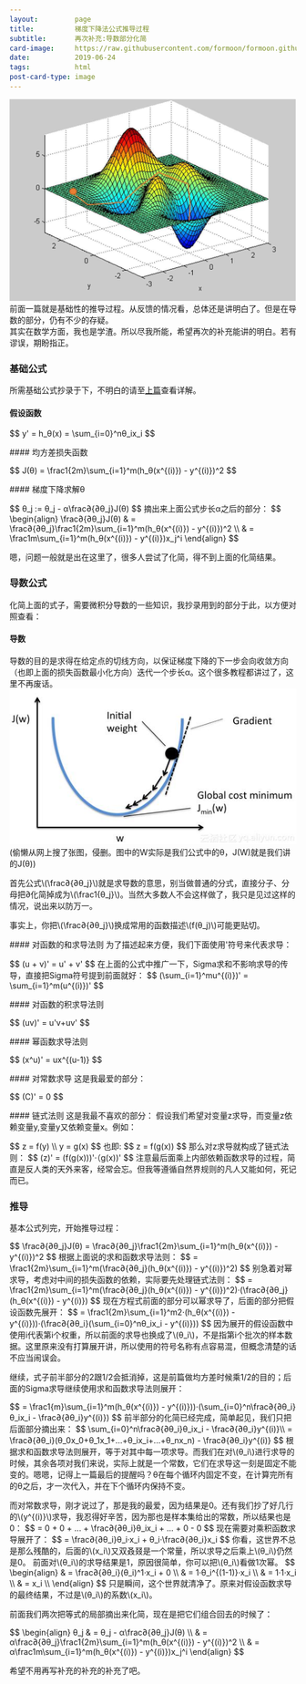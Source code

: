 ```yaml
---
layout:         page
title:          梯度下降法公式推导过程
subtitle:       再次补充:导数部分化简
card-image:		https://raw.githubusercontent.com/formoon/formoon.github.io/master/attachments/201906/gradient/gradient-descent.jpeg
date:           2019-06-24
tags:           html
post-card-type: image
---
```

<script src='https://cdn.bootcdn.net/ajax/libs/mathjax/2.7.7/MathJax.js?config=TeX-MML-AM_CHTML'></script>
![](https://raw.githubusercontent.com/formoon/formoon.github.io/master/attachments/201906/gradient/gradient-descent.jpeg)  
前面一篇就是基础性的推导过程。从反馈的情况看，总体还是讲明白了。但是在导数的部分，仍有不少的存疑。  
其实在数学方面，我也是学渣。所以尽我所能，希望再次的补充能讲的明白。若有谬误，期盼指正。  
### 基础公式
所需基础公式抄录于下，不明白的请至[上篇](http://blog.17study.com.cn/2019/06/21/basic-gradient-descent/)查看详解。  
#### 假设函数
<p>
$$
y' = h_θ(x) = \sum_{i=0}^nθ_ix_i
$$
</p>
#### 均方差损失函数
<p>
$$
J(θ) = \frac1{2m}\sum_{i=1}^m(h_θ(x^{(i)}) - y^{(i)})^2
$$
</p>
#### 梯度下降求解θ
<p>
$$
θ_j := θ_j - α\frac∂{∂θ_j}J(θ)
$$
摘出来上面公式步长α之后的部分：  
$$
\begin{align}
\frac∂{∂θ_j}J(θ) & = \frac∂{∂θ_j}\frac1{2m}\sum_{i=1}^m(h_θ(x^{(i)}) - y^{(i)})^2 \\
                & = \frac1m\sum_{i=1}^m(h_θ(x^{(i)}) - y^{(i)})x_j^i
\end{align}
$$
</p>
嗯，问题一般就是出在这里了，很多人尝试了化简，得不到上面的化简结果。  

### 导数公式
化简上面的式子，需要微积分导数的一些知识，我抄录用到的部分于此，以方便对照查看：  
#### 导数
导数的目的是求得在给定点的切线方向，以保证梯度下降的下一步会向收敛方向（也即上面的损失函数最小化方向）迭代一个步长α。这个很多教程都讲过了，这里不再废话。  
![](https://raw.githubusercontent.com/formoon/formoon.github.io/master/attachments/201906/gradient/gradient-descent-derivative.jpg)  
(偷懒从网上搜了张图，侵删。图中的W实际是我们公式中的θ，J(W)就是我们讲的J(θ))
<p>
首先公式\(\frac∂{∂θ_j}\)就是求导数的意思，别当做普通的分式，直接分子、分母把∂化简掉成为\(\frac1{θ_j}\)。当然大多数人不会这样做了，我只是见过这样的情况，说出来以防万一。</p><p>事实上，你把\(\frac∂{∂θ_j}\)换成常用的函数描述\(f(θ_j)\)可能更贴切。  
</p>
#### 对函数的和求导法则
为了描述起来方便，我们下面使用'符号来代表求导：  
<p>$$
(u + v)' = u' + v'
$$
在上面的公式中推广一下，Sigma求和不影响求导的传导，直接把Sigma符号提到前面就好：  
$$
(\sum_{i=1}^mu^{(i)})' = \sum_{i=1}^m(u^{(i)})' 
$$
</p>
#### 对函数的积求导法则
<p>$$
(uv)' = u'v+uv'
$$
</p>
#### 幂函数求导法则
<p>
$$
(x^u)' = ux^{(u-1)}
$$
</p>
#### 对常数求导
这是我最爱的部分：
<p>
$$
(C)' = 0
$$
</p>
#### 链式法则
这是我最不喜欢的部分：  
假设我们希望对变量z求导，而变量z依赖变量y,变量y又依赖变量x。例如：  
<p>
$$
z = f(y) \\
y = g(x)
$$
也即:
$$
z = f(g(x))
$$
那么对z求导就构成了链式法则：  
$$
(z)' = (f(g(x)))'·（g(x))'
$$
注意最后面乘上内部依赖函数求导的过程，简直是反人类的天外来客，经常会忘。但我等遵循自然界规则的凡人又能如何，死记而已。  
</p>

### 推导
基本公式列完，开始推导过程：  
<p>
$$
\frac∂{∂θ_j}J(θ) = \frac∂{∂θ_j}\frac1{2m}\sum_{i=1}^m(h_θ(x^{(i)}) - y^{(i)})^2 
$$
根据上面说的求和函数求导法则：  
$$
= \frac1{2m}\sum_{i=1}^m(\frac∂{∂θ_j}(h_θ(x^{(i)}) - y^{(i)})^2)
$$
别急着对幂求导，考虑对中间的损失函数的依赖，实际要先处理链式法则：  
$$
= \frac1{2m}\sum_{i=1}^m(\frac∂{∂θ_j}(h_θ(x^{(i)}) - y^{(i)})^2)·(\frac∂{∂θ_j}(h_θ(x^{(i)}) - y^{(i)})
$$
现在方程式前面的部分可以幂求导了，后面的部分把假设函数先展开：
$$
= \frac1{2m}\sum_{i=1}^m2·(h_θ(x^{(i)}) - y^{(i)}))·(\frac∂{∂θ_i}(\sum_{i=0}^nθ_ix_i - y^{(i)}))
$$
因为展开的假设函数中使用i代表第i个权重，所以前面的求导也换成了\(θ_i\)，不是指第i个批次的样本数据。这里原来没有打算展开讲，所以使用的符号名称有点容易混，但概念清楚的话不应当闹误会。  
</p>
继续，式子前半部分的2跟1/2会抵消掉，这是前篇做均方差时候乘1/2的目的；后面的Sigma求导继续使用求和函数求导法则展开：  
<p>
$$
= \frac1{m}\sum_{i=1}^m(h_θ(x^{(i)}) - y^{(i)}))·(\sum_{i=0}^n\frac∂{∂θ_i}θ_ix_i - \frac∂{∂θ_i}y^{(i)})
$$
前半部分的化简已经完成，简单起见，我们只把后面部分摘出来：  
$$
\sum_{i=0}^n\frac∂{∂θ_i}θ_ix_i - \frac∂{∂θ_i}y^{(i)}\\
= \frac∂{∂θ_i}(θ_0x_0+θ_1x_1+...+θ_ix_i+...+θ_nx_n) - \frac∂{∂θ_i}y^{(i)}
$$
根据求和函数求导法则展开，等于对其中每一项求导。而我们在对\(θ_i\)进行求导的时候，其余各项对我们来说，实际上就是一个常数，它们在求导这一刻是固定不能变的。嗯嗯，记得上一篇最后的提醒吗？θ在每个循环内固定不变，在计算完所有的θ之后，才一次代入，并在下个循环内保持不变。  
</p>
<p>
而对常数求导，刚才说过了，那是我的最爱，因为结果是0。还有我们抄了好几行的\(y^{(i)}\)求导，我忍得好辛苦，因为那也是样本集给出的常数，所以结果也是0：  
$$
= 0 + 0 + ... + \frac∂{∂θ_i}θ_ix_i + ... + 0 - 0
$$
现在需要对乘积函数求导展开了：  
$$
= \frac∂{∂θ_i}θ_i·x_i + θ_i·\frac∂{∂θ_i}x_i
$$
你看，这世界不总是那么残酷的，后面的\(x_i\)又双叒叕是一个常量，所以求导之后乘上\(θ_i\)仍然是0。  
前面对\(θ_i\)的求导结果是1，原因很简单，你可以把\(θ_i\)看做1次幂。  
$$
\begin{align}
& = \frac∂{∂θ_i}(θ_i)^1·x_i + 0 \\
& = 1·θ_i^{(1-1)}·x_i \\
& = 1·1·x_i \\
& = x_i \\
\end{align}
$$
只是瞬间，这个世界就清净了。原来对假设函数求导的最终结果，不过是\(θ_i\)的系数\(x_i\)。  
</p>
前面我们两次把等式的局部摘出来化简，现在是把它们组合回去的时候了：  
<p>
$$
\begin{align}
θ_j & = θ_j - α\frac∂{∂θ_j}J(θ) \\
& = α\frac∂{∂θ_j}\frac1{2m}\sum_{i=1}^m(h_θ(x^{(i)}) - y^{(i)})^2 \\
& = α\frac1m\sum_{i=1}^m(h_θ(x^{(i)}) - y^{(i)})x_j^i
\end{align}
$$
</p>
希望不用再写补充的补充的补充了吧。  

